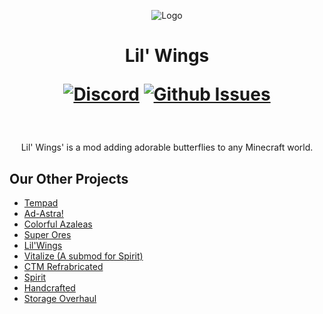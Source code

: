 <p align="center"><img src="https://user-images.githubusercontent.com/78245153/200380452-0af8f286-3b20-4e34-9820-45901d8807c0.png" alt = "Logo"></p>
<h1 align="center">Lil' Wings  <br>

<a href="https://github.com/terrarium-earth/Lil-Wings/issues"><img src="https://img.shields.io/discord/880995984426020885?color=blue&label=Discord" alt="Discord"></a>
<a href="https://github.com/terrarium-earth/Lil-Wings/issues"><img src="https://img.shields.io/github/issues-raw/terrarium-earth/lil-wings?color=blue" alt="Github Issues"></a></h1>


<br>
<p align ="center">Lil' Wings' is a mod adding adorable butterflies to any Minecraft world.</p> 




## Our Other Projects

* [Tempad](https://www.curseforge.com/minecraft/mc-mods/tempad)
* [Ad-Astra!](https://www.curseforge.com/minecraft/mc-mods/ad-astra)
* [Colorful Azaleas](https://www.curseforge.com/minecraft/mc-mods/colorfulazaleas)
* [Super Ores](https://www.curseforge.com/minecraft/mc-mods/super-ores)
* [Lil'Wings](https://www.curseforge.com/minecraft/mc-mods/lil-wings)
* [Vitalize (A submod for Spirit)](https://www.curseforge.com/minecraft/mc-mods/vitalize)
* [CTM Refrabricated](https://www.curseforge.com/minecraft/mc-mods/ctm-refabricated)
* [Spirit](https://www.curseforge.com/minecraft/mc-mods/spirit)
* [Handcrafted](https://www.curseforge.com/minecraft/mc-mods/handcrafted)
* [Storage Overhaul](https://www.curseforge.com/minecraft/mc-mods/storage-overhaul)

